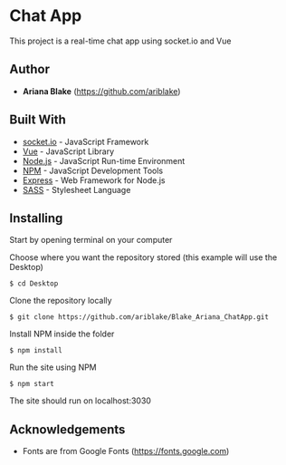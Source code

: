 # Chat App
This project is a real-time chat app using socket.io and Vue

## Author

* **Ariana Blake** (https://github.com/ariblake)

## Built With

* [socket.io](https://vuejs.org/) - JavaScript Framework
* [Vue](https://socket.io//) - JavaScript Library
* [Node.js](https://nodejs.org/en/) - JavaScript Run-time Environment
* [NPM](https://www.npmjs.com/) - JavaScript Development Tools
* [Express](http://expressjs.com/) - Web Framework for Node.js
* [SASS](https://sass-lang.com/) - Stylesheet Language

## Installing

Start by opening terminal on your computer

Choose where you want the repository stored (this example will use the Desktop)

```
$ cd Desktop
```

Clone the repository locally

```
$ git clone https://github.com/ariblake/Blake_Ariana_ChatApp.git
```

Install NPM inside the folder

```
$ npm install
```

Run the site using NPM

```
$ npm start
```

The site should run on localhost:3030

## Acknowledgements

* Fonts are from Google Fonts (https://fonts.google.com)
